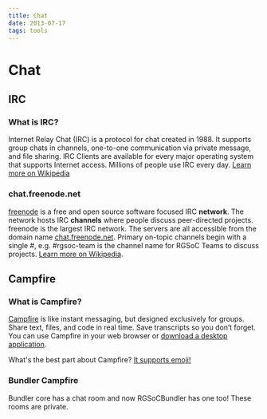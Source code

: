 ```yaml
---
title: Chat
date: 2013-07-17
tags: tools
---
```


# Chat

## IRC

### What is IRC?

Internet Relay Chat (IRC) is a protocol for chat created in 1988. It supports
group chats in channels, one-to-one communication via private message, and file
sharing. IRC Clients are available for every major operating system that
supports Internet access. Millions of people use IRC every day. [Learn more on
Wikipedia](http://en.wikipedia.org/wiki/Internet_Relay_Chat)

### chat.freenode.net

[freenode](http://freenode.net) is a free and open source software focused IRC
**network**. The network hosts IRC **channels** where people discuss
peer-directed projects. freenode is the largest IRC network. The servers are
all accessible from the domain name
[chat.freenode.net](irc://chat.freenode.net). Primary on-topic channels begin
with a single #, e.g. #rgsoc-team is the channel name for RGSoC Teams to
discuss projects. [Learn more on
Wikipedia](http://en.wikipedia.org/wiki/Freenode).

## Campfire

### What is Campfire?

[Campfire](http://campfirenow.com/) is like instant messaging, but designed
exclusively for groups. Share text, files, and code in real time. Save
transcripts so you don’t forget. You can use Campfire in your web browser or
[download a desktop application](http://campfirenow.com/extras).

What's the best part about Campfire? [It supports
emoji!](http://www.emoji-cheat-sheet.com/)

### Bundler Campfire

Bundler core has a chat room and now RGSoCBundler has one too! These rooms are
private.
